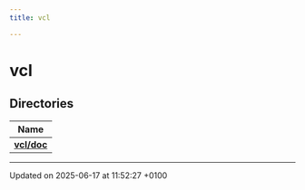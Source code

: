 ```yaml
---
title: vcl

---
```


# vcl



## Directories

| Name           |
| -------------- |
| **[vcl/doc](dir_c68ea1bfda596c9c9148c751b026b9a2.md#dir-vcl/doc)**  |






-------------------------------

Updated on 2025-06-17 at 11:52:27 +0100
